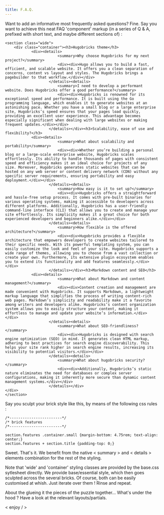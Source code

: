 ```yaml
---
title: F.A.Q.
---
```


Want to add an informative most frequently asked questions?
Fine. Say you want to achieve this neat FAQ 'component' markup (in a series of Q & A, prefixed with short text, and maybe different sections of) :

```
<section class="wide">
    <div class="container"><h3>Hugobricks theme</h3>
			<div><details>
						<summary>Why choose Hugobricks for my next project?</summary>
						<div><div>Hugo allows you to build a fast, efficient, and scalable website. It offers you a clean separation of concerns, content vs layout and styles. The Hugobricks brings a pagebuilder to that workflow.</div></div>
					</details><details>
						<summary>I need to develop a performant website. Does Hugobricks offer a good performance?</summary>
						<div><div>Hugobricks is renowned for its exceptional speed and performance. It is built using the Go programming language, which enables it to generate websites at an astonishing pace. Whether you have a small blog or a large enterprise site, Hugobricks’s speed ensures that your pages load quickly, providing an excellent user experience. This advantage becomes especially significant when dealing with large websites or making frequent updates.</div></div>
					</details></div><h3>Scalability, ease of use and flexibility?</h3>
			<div><details>
						<summary>What about scalability and portability</summary>
						<div><div>Whether you’re building a personal blog or a large-scale enterprise website, Hugobricks scales effortlessly. Its ability to handle thousands of pages with consistent speed and efficiency makes it an ideal choice for projects of any size. Moreover, Hugobricks generates static websites that can be hosted on any web server or content delivery network (CDN) without any specific server requirements, ensuring portability and easy deployment.</div></div>
					</details><details>
						<summary>How easy is it to set up?</summary>
						<div><div>Hugobricks offers a straightforward and hassle-free setup process. It comes with pre-built binaries for various operating systems, making it accessible to developers across different platforms. Additionally, Hugobricks has a user-friendly command-line interface (CLI) that allows you to create and manage your site effortlessly. Its simplicity makes it a great choice for both experienced developers and beginners alike.</div></div>
					</details><details>
						<summary>How flexible is the offered architecture?</summary>
						<div><div>Hugobricks provides a flexible architecture that empowers developers to create websites tailored to their specific needs. With its powerful templating system, you can easily customize the look and feel of your site. Hugobricks supports a wide range of themes, allowing you to choose from a vast collection or create your own. Furthermore, its extensive plugin ecosystem enables you to extend its functionality and add features seamlessly.</div></div>
					</details></div><h3>Markdown content and SEO</h3>
			<div><details>
						<summary>What about Markdown and content management?</summary>
						<div><div>Content creation and management are made convenient with Hugobricks. It supports Markdown, a lightweight markup language that simplifies the process of writing content-rich web pages. Markdown’s simplicity and readability make it a favorite among writers and developers alike. Hugobricks’s content organization system allows you to easily structure your content, making it effortless to manage and update your website’s information.</div></div>
					</details><details>
						<summary>What about SEO-friendliness?</summary>
						<div><div>Hugobricks is designed with search engine optimization (SEO) in mind. It generates clean HTML markup, adhering to best practices for search engine discoverability. This helps your site rank higher in search engine results, increasing its visibility to potential visitors.</div></div>
					</details><details>
						<summary>What about hugobricks security?</summary>
						<div><div>Additionally, Hugobricks’s static nature eliminates the need for databases or complex server configurations, making it inherently more secure than dynamic content management systems.</div></div>
					</details></div>
</div>
</section>
```

Say you sculpt your brick style like this, by means of the following css rules :


```
/*------------------------*/
/* brick features
/*------------------------*/

section.features .container.small {margin-bottom: 4.75rem; text-align: center;}
section.features + section.title {padding-top: 0;}
```

Sweet.
That's it. We benefit from the native < summary > and < details > elements combination for the rest of the styling.

Note that 'wide' and 'container' styling classes are provided by the base.css sytlesheet directly.
We provide base/essential style, which then goes sculpted across the several bricks. Of course, both can be easily customised at whish. Just iterate over them ! Rinse and repeat.

About the glueing it the pieces of the puzzle together... What's under the hood ?
Have a look at the relevant layouts/partials.

< enjoy / >
